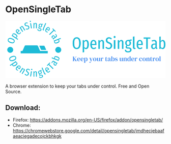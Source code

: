 # OpenSingleTab

<img src="logo/png/logo-no-background.png" alt="OpenSingleTab logo" width="1000">

A browser extension to keep your tabs under control. Free and Open Source.

## Download:
* Firefox: https://addons.mozilla.org/en-US/firefox/addon/opensingletab/
* Chrome: https://chromewebstore.google.com/detail/opensingletab/jmdhecjebaafaeaciegadecojckbhkgk
